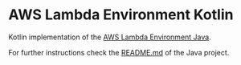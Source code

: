 # AWS Lambda Environment Kotlin

Kotlin implementation of the [AWS Lambda Environment Java](https://github.com/igorbolic/aws-lambda-environment-java).

For further instructions check the [README.md](https://github.com/igorbolic/aws-lambda-environment-java/blob/master/README.md)
of the Java project.
